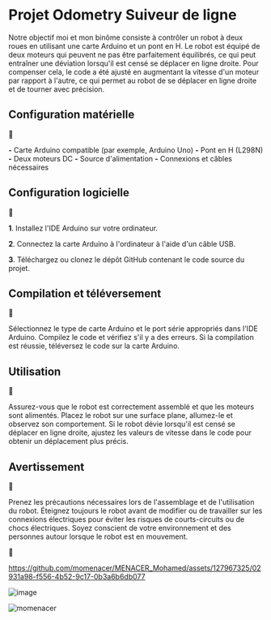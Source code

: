 # Projet Odometry Suiveur de ligne 


Notre objectif moi et mon binôme consiste à contrôler un robot à deux roues en utilisant une carte Arduino et un pont en H. Le robot est équipé de deux moteurs qui peuvent ne pas être parfaitement équilibrés, ce qui peut entraîner une déviation lorsqu'il est censé se déplacer en ligne droite. Pour compenser cela, le code a été ajusté en augmentant la vitesse d'un moteur par rapport à l'autre, ce qui permet au robot de se déplacer en ligne droite et de tourner avec précision.

## Configuration matérielle
📝

**-** Carte Arduino compatible (par exemple, Arduino Uno)
**-** Pont en H (L298N)
**-** Deux moteurs DC 
**-** Source d'alimentation
**-** Connexions et câbles nécessaires

## Configuration logicielle

📝

**1**.  Installez l'IDE Arduino sur votre ordinateur.

**2**.   Connectez la carte Arduino à l'ordinateur à l'aide d'un câble USB.

**3**.   Téléchargez ou clonez le dépôt GitHub contenant le code source du projet.

## Compilation et téléversement
📝

Sélectionnez le type de carte Arduino et le port série appropriés dans l'IDE Arduino. Compilez le code et vérifiez s'il y a des erreurs. Si la compilation est réussie, téléversez le code sur la carte Arduino.

## Utilisation
📝

Assurez-vous que le robot est correctement assemblé et que les moteurs sont alimentés. Placez le robot sur une surface plane, allumez-le et observez son comportement. Si le robot dévie lorsqu'il est censé se déplacer en ligne droite, ajustez les valeurs de vitesse dans le code pour obtenir un déplacement plus précis.

## Avertissement

🤝  

Prenez les précautions nécessaires lors de l'assemblage et de l'utilisation du robot. Éteignez toujours le robot avant de modifier ou de travailler sur les connexions électriques pour éviter les risques de courts-circuits ou de chocs électriques. Soyez conscient de votre environnement et des personnes autour lorsque le robot est en mouvement.


🤝  



https://github.com/momenacer/MENACER_Mohamed/assets/127967325/02931a98-f556-4b52-9c17-0b3a6b6db077




![image](https://logovtor.com/wp-content/uploads/2020/11/arduino-open-source-community-logo-vector.png)

<p><img align="center" src="https://github-readme-streak-stats.herokuapp.com/?user=momenacer&" alt="momenacer" /></p>
